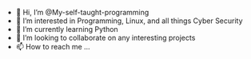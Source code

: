 - 👋 Hi, I’m @My-self-taught-programming
- 👀 I’m interested in Programming, Linux, and all things Cyber Security
- 🌱 I’m currently learning Python
- 💞️ I’m looking to collaborate on any interesting projects
- 📫 How to reach me ...

<!---
My-self-taught-programming/My-self-taught-programming is a ✨ special ✨ repository because its `README.md` (this file) appears on your GitHub profile.
You can click the Preview link to take a look at your changes.
--->

